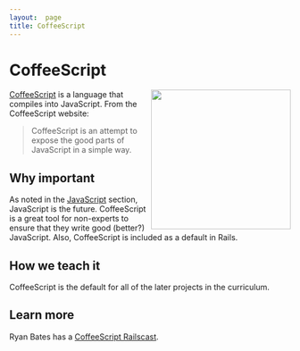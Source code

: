 ```yaml
---
layout:  page
title: CoffeeScript
---
```


CoffeeScript
===

<a href="http://coffeescript.org/">
  <img src="http://coffeescript.org/documentation/images/logo.png" align="right" width="250" />
</a>

[CoffeeScript](http://coffeescript.org) is a language that compiles into JavaScript. From the CoffeeScript website:

> CoffeeScript is an attempt to expose the good parts of JavaScript in a simple way.


Why important
---

As noted in the [JavaScript](/JavaScript/) section, JavaScript is the future.  CoffeeScript is a great tool for non-experts to ensure that they write good (better?) JavaScript.  Also, CoffeeScript is included as a default in Rails.


How we teach it
---

CoffeeScript is the default for all of the later projects in the curriculum.

Learn more
---

Ryan Bates has a [CoffeeScript Railscast](http://railscasts.com/episodes/267-coffeescript-basics).

